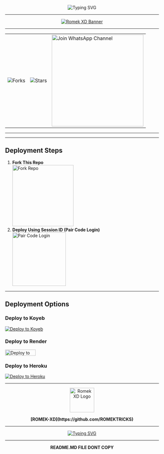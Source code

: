 <p align="center">
  <img src="https://readme-typing-svg.demolab.com?font=Ribeye&size=50&pause=1000&color=3F00FF&center=true&width=900&height=100&lines=𝐑𝐎𝐌𝐄𝐊%20-𝐗𝐃;%20𝗠𝗨𝗟𝗧𝗜-𝗗𝗘𝗩𝗜𝗖𝗘%20𝗪𝗛𝗔𝗧𝗦𝗔𝗣𝗣%20𝗕𝗢𝗧;%20𝗗𝗘𝗩𝗘𝗟𝗢𝗣𝗘𝗗%20𝗕𝗬%20𝐑𝐎𝐌𝐄𝐊%20𝐗𝐃..💖" alt="Typing SVG">
</p>

<hr>

<div align="center">
  <a href="https://github.com/ROMEKTRICKS/ROMEK-XD">
    <img src="https://i.ibb.co/9YDL3JF/ROMEK-XD-V2.jpg" alt="Romek XD Banner">
  </a>
</div>

---

<table align="center">
  <tr>
    <td>
      <img src="https://img.shields.io/github/forks/ROMEKTRICKS/ROMEK-XD-v2?label=Forks&style=social" alt="Forks">
    </td>
    <td>
      <img src="https://img.shields.io/github/stars/ROMEKTRICKS/ROMEK-XD-V2?style=social" alt="Stars">
    </td>
    <td>
         </a>
   <a href="https://whatsapp.com/channel/0029VakaPzeD38CV78dbGf0e" target="_blank">
   <img alt="Join WhatsApp Channel" src="https://img.shields.io/badge/Join%20WhatsApp%20Channel-%23E9F54B?style=plastic&logo=whatsapp&logoColor=white" width="300">
</a>
      </a>
    </td>
  </tr>
</table>

---


---

## Deployment Steps
1. **Fork This Repo**  
   <a href="https://github.com/ROMEKTRICKS/ROMEK-XD-V2/fork" target="_blank">
      <img alt="Fork Repo" src="https://img.shields.io/badge/🍴%20FORK%20THIS%20REPO-black?style=for-the-badge&logo=github&logoColor=white" width="200">
   </a>
2. **Deploy Using Session ID (Pair Code Login)**  
   <a href="https://moral-nert-romektricks-a02cb369.koyeb.app/?" target="_blank">
      <img alt="Pair Code Login" src="https://img.shields.io/badge/🔗%20PAIR%20CODE%20LOGIN-%2300BFFF?style=for-the-badge&logo=link&logoColor=white" width="175">
   </a>

---

## Deployment Options

### Deploy to Koyeb  
[![Deploy to Koyeb](https://www.koyeb.com/static/images/deploy/button.svg)](https://app.koyeb.com/deploy?name=romek-xd-v2&repository=ROMEKTRICKS%2FROMEK-XD-V2&branch=main&builder=dockerfile&instance_type=free&env%5BSESSION_ID%5D=&env%5BAUTO_READ_STATUS%5D=true)

### Deploy to Render  
<a href="https://dashboard.render.com/" target="_blank">
  <img src="https://telegra.ph/file/c15e952f017c10e12f431.jpg" alt="Deploy to Render" width="100" height="20">
</a>

### Deploy to Heroku  
[![Deploy to Heroku](https://www.herokucdn.com/deploy/button.svg)](https://dashboard.heroku.com/new?template=https://github.com/ROMEKTRICKS/ROMEK-XD-V2)

---

<div align="center">
  <a href="https://github.com/ROMEKTRICKS/">
    <img src="https://i.ibb.co/FsmcYzg/ROMEK-XD-V2.jpg" alt="Romek XD Logo" width="80" height="80">
  </a>
  <p><b>[ROMEK-XD](https://github.com/ROMEKTRICKS)</b></p>
</div>

---

<p align="center">
  <a href="https://git.io/typing-svg">
    <img src="https://readme-typing-svg.demolab.com?font=EB+Garamond&weight=800&size=28&duration=4000&pause=1000&random=false&width=435&lines=THANKS+ALL+USE;MY+BOT+ROMEK-XD" alt="Typing SVG">
  </a>
</p>

---

<p align="center">
<b>README.MD FILE DONT COPY</b>
</p>
